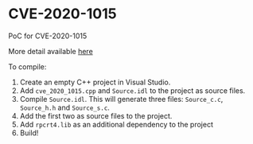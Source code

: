 # CVE-2020-1015
PoC for CVE-2020-1015

More detail available [here](https://0xeb-bp.github.io/blog/2020/05/12/cve-2020-1015-analysis.html)

To compile:
1. Create an empty C++ project in Visual Studio.
2. Add `cve_2020_1015.cpp` and `Source.idl` to the project as source files.
3. Compile `Source.idl`. This will generate three files: `Source_c.c`, `Source_h.h` and `Source_s.c`. 
4. Add the first two as source files to the project. 
5. Add `rpcrt4.lib` as an additional dependency to the project
6. Build! 

